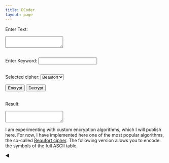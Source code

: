 ```yaml
---
title: DCoder
layout: page
---
```



Enter Text:


<textarea id="message"></textarea><br><br>

Enter Keyword:
<input id="keyword" type="text"><br><br>

Selected cipher: <select id="cipherSelection">
    <option value="Beaufort">Beaufort</option>
    <!-- <option value="Vigenere">Vigenere</option> -->
</select>

<button onclick="process('encrypt')">Encrypt</button>
<button onclick="process('decrypt')">Decrypt</button>
<br><br>

Result:
<textarea id="output"></textarea>


<div id="sidebar">
<p id="sidebar_text"> 


I am experimenting with custom encryption algorithms, which I will publish here.
For now, I have implemented here one of the most popular algorithms, the so-called <a href = "https://en.wikipedia.org/wiki/Beaufort_cipher">Beaufort cipher</a>. The following version allows you to encode the symbols of the full ASCII table.


 
 
  </p>
  <div id="toggleBtn">&#9664;</div>




<script src="assets/js/decoder.js"></script>
<script src="assets/js/sidebar.js"></script>


